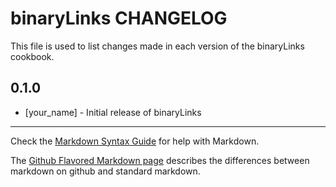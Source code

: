 # binaryLinks CHANGELOG

This file is used to list changes made in each version of the binaryLinks cookbook.

## 0.1.0
- [your_name] - Initial release of binaryLinks

- - -
Check the [Markdown Syntax Guide](http://daringfireball.net/projects/markdown/syntax) for help with Markdown.

The [Github Flavored Markdown page](http://github.github.com/github-flavored-markdown/) describes the differences between markdown on github and standard markdown.
